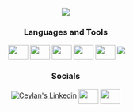 <p align="center">
  <img src="https://lanyard-profile-readme.vercel.app/api/679859331600089098" />
</p>

<h3 align="center">Languages and Tools</h3>
<p align="center">
<a href="https://www.blender.org" target="blank"><img align="center" src="https://img.shields.io/badge/blender-%23F5792A.svg?style=for-the-badge&logo=blender&logoColor=white
" alt=""/></a>
<a href="https://www.w3schools.com/css" target="blank"><img align="center" src="https://cdn.jsdelivr.net/npm/simple-icons@3.0.1/icons/css3.svg" alt="" height="30" width="40" /></a>
<a href="https://www.w3.org/html" target="blank"><img align="center" src="https://cdn.jsdelivr.net/npm/simple-icons@3.0.1/icons/html5.svg" alt="" height="30" width="40" /></a>
<a href="https://developer.mozilla.org/en-US/docs/Web/JavaScript" target="blank"><img align="center" src="https://img.shields.io/badge/Javascript-007ACC?style=for-the-badge&logo=javascript&logoColor=white" alt="" height="30" width="40" /></a>
<a href="https://www.mongodb.com" target="blank"><img align="center" src="https://cdn.jsdelivr.net/npm/simple-icons@3.0.1/icons/mongodb.svg" alt="" height="30" width="40" /></a>
 <a href="https://www.python.org" target="blank"><img align="center" src="https://cdn.jsdelivr.net/npm/simple-icons@3.0.1/icons/python.svg" alt="" height="30" width="40" /></a>
<img src="https://img.shields.io/badge/Javascript-DD0031?style=for-the-badge&logo=javascript&logoColor=white"></img>

  
<h3 align="center">Socials</h3>
<p align="center">
  <a href="https://discord.com/user/366106745396920322" target="_blank" rel="nofollow"><img alt="Ceylan's Linkedin" src="https://img.shields.io/badge/Discord-0077B5?style=for-the-badge&logo=discord&logoColor=white" /></a>
 <a href="https://github.com/Teejayx6" target="blank"><img align="center" src="https://cdn.jsdelivr.net/npm/simple-icons@3.0.1/icons/github.svg" alt="" height="30" width="40" /></a>
 <a href="https://instagram.com/ily.monkey" target="blank"><img align="center" src="https://cdn.jsdelivr.net/npm/simple-icons@3.0.1/icons/instagram.svg" alt="" height="30" width="40" /></a>





